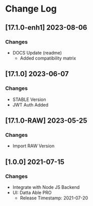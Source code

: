 # Change Log

## [17.1.0-enh1] 2023-08-06
### Changes

- DOCS Update (readme)
  - Added compatibility matrix

## [17.1.0] 2023-06-07
### Changes

- STABLE Version
- JWT Auth Added

## [17.1.0-RAW] 2023-05-25
### Changes

- Import RAW Version

## [1.0.0] 2021-07-15
### Changes

- Integrate with Node JS Backend
- UI: Datta Able PRO 
    - Release Timestamp: 2021-07-20
 
